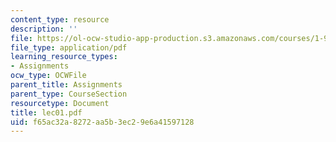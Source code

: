 ```yaml
---
content_type: resource
description: ''
file: https://ol-ocw-studio-app-production.s3.amazonaws.com/courses/1-978-from-nano-to-macro-introduction-to-atomistic-modeling-techniques-january-iap-2007/f65ac32a8272aa5b3ec29e6a41597128_lec01.pdf
file_type: application/pdf
learning_resource_types:
- Assignments
ocw_type: OCWFile
parent_title: Assignments
parent_type: CourseSection
resourcetype: Document
title: lec01.pdf
uid: f65ac32a-8272-aa5b-3ec2-9e6a41597128
---
```

